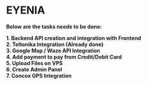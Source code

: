 # EYENIA


<strong>Below are the tasks needs to be done: <strong> <br>

<p> 1. Backend API creation and integration with Frontend <br>
2. Teltonika Integration (Already done) <br>
3. Google Map / Waze API Integration <br>
4. Add payment to pay from Credit/Debit Card <br>
5. Upload Files on VPS <br>
6. Create Admin Panel <br>
7. Concox GPS Integration <br>
    
    
